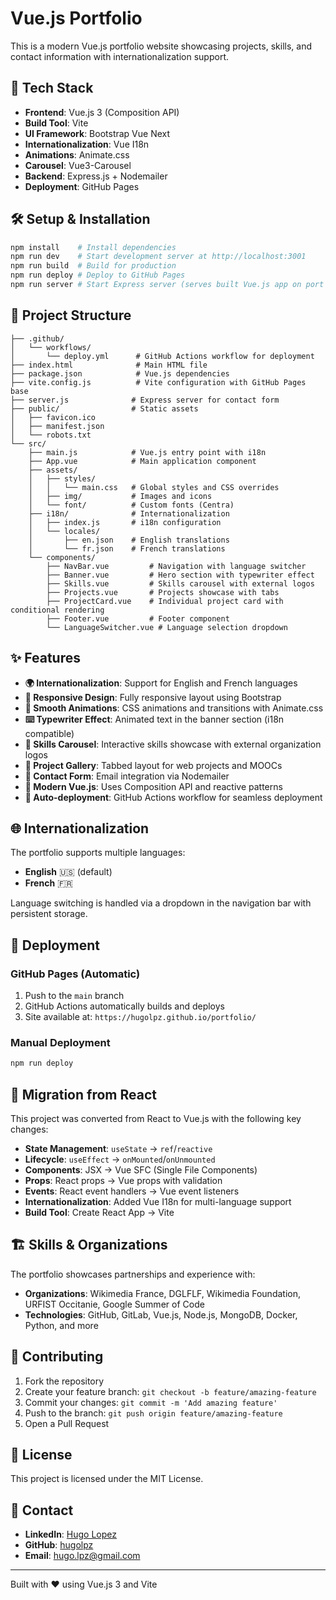# Vue.js Portfolio

This is a modern Vue.js portfolio website showcasing projects, skills, and contact information with internationalization support.

## 🚀 Tech Stack

- **Frontend**: Vue.js 3 (Composition API)
- **Build Tool**: Vite
- **UI Framework**: Bootstrap Vue Next
- **Internationalization**: Vue I18n
- **Animations**: Animate.css
- **Carousel**: Vue3-Carousel
- **Backend**: Express.js + Nodemailer
- **Deployment**: GitHub Pages

## 🛠️ Setup & Installation

```bash
npm install    # Install dependencies
npm run dev    # Start development server at http://localhost:3001
npm run build  # Build for production
npm run deploy # Deploy to GitHub Pages
npm run server # Start Express server (serves built Vue.js app on port 5000)
```

## 📁 Project Structure

```
├── .github/
│   └── workflows/
│       └── deploy.yml      # GitHub Actions workflow for deployment
├── index.html              # Main HTML file
├── package.json            # Vue.js dependencies
├── vite.config.js          # Vite configuration with GitHub Pages base
├── server.js              # Express server for contact form
├── public/                # Static assets
│   ├── favicon.ico
│   ├── manifest.json
│   └── robots.txt
└── src/
    ├── main.js            # Vue.js entry point with i18n
    ├── App.vue            # Main application component
    ├── assets/
    │   ├── styles/
    │   │   └── main.css   # Global styles and CSS overrides
    │   ├── img/           # Images and icons
    │   └── font/          # Custom fonts (Centra)
    ├── i18n/              # Internationalization
    │   ├── index.js       # i18n configuration
    │   └── locales/
    │       ├── en.json    # English translations
    │       └── fr.json    # French translations
    └── components/
        ├── NavBar.vue         # Navigation with language switcher
        ├── Banner.vue         # Hero section with typewriter effect
        ├── Skills.vue         # Skills carousel with external logos
        ├── Projects.vue       # Projects showcase with tabs
        ├── ProjectCard.vue    # Individual project card with conditional rendering
        ├── Footer.vue         # Footer component
        └── LanguageSwitcher.vue # Language selection dropdown
```

## ✨ Features

- **🌍 Internationalization**: Support for English and French languages
- **📱 Responsive Design**: Fully responsive layout using Bootstrap
- **🎨 Smooth Animations**: CSS animations and transitions with Animate.css
- **⌨️ Typewriter Effect**: Animated text in the banner section (i18n compatible)
- **🎠 Skills Carousel**: Interactive skills showcase with external organization logos
- **📂 Project Gallery**: Tabbed layout for web projects and MOOCs
- **📧 Contact Form**: Email integration via Nodemailer
- **🚀 Modern Vue.js**: Uses Composition API and reactive patterns
- **🔄 Auto-deployment**: GitHub Actions workflow for seamless deployment

## 🌐 Internationalization

The portfolio supports multiple languages:

- **English** 🇺🇸 (default)
- **French** 🇫🇷

Language switching is handled via a dropdown in the navigation bar with persistent storage.

## 🚀 Deployment

### GitHub Pages (Automatic)
1. Push to the `main` branch
2. GitHub Actions automatically builds and deploys
3. Site available at: `https://hugolpz.github.io/portfolio/`

### Manual Deployment
```bash
npm run deploy
```

## 🔄 Migration from React

This project was converted from React to Vue.js with the following key changes:

- **State Management**: `useState` → `ref`/`reactive`
- **Lifecycle**: `useEffect` → `onMounted`/`onUnmounted`
- **Components**: JSX → Vue SFC (Single File Components)
- **Props**: React props → Vue props with validation
- **Events**: React event handlers → Vue event listeners
- **Internationalization**: Added Vue I18n for multi-language support
- **Build Tool**: Create React App → Vite

## 🏗️ Skills & Organizations

The portfolio showcases partnerships and experience with:
- **Organizations**: Wikimedia France, DGLFLF, Wikimedia Foundation, URFIST Occitanie, Google Summer of Code
- **Technologies**: GitHub, GitLab, Vue.js, Node.js, MongoDB, Docker, Python, and more

## 🤝 Contributing

1. Fork the repository
2. Create your feature branch: `git checkout -b feature/amazing-feature`
3. Commit your changes: `git commit -m 'Add amazing feature'`
4. Push to the branch: `git push origin feature/amazing-feature`
5. Open a Pull Request

## 📄 License

This project is licensed under the MIT License.

## 📧 Contact

- **LinkedIn**: [Hugo Lopez](https://linkedin.com/in/lopez-hugo-a9402022/)
- **GitHub**: [hugolpz](https://github.com/hugolpz)
- **Email**: hugo.lpz@gmail.com

---

Built with ❤️ using Vue.js 3 and Vite
